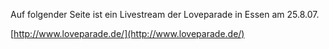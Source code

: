 <!--
.. title: Livestream der Loveparade
.. slug: 244-livestream-der-loveparade
.. date: 2007-08-25 16:45:07
.. tags: Techno,Internet,Musik
.. description: 
.. type: text
-->

Auf folgender Seite ist ein Livestream der Loveparade in Essen am 25.8.07.
<!-- TEASER_END -->

[http://www.loveparade.de/](http://www.loveparade.de/)
